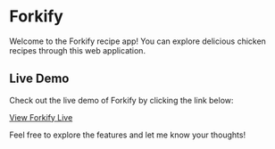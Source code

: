 # Forkify

Welcome to the Forkify recipe app! You can explore delicious chicken recipes through this web application.

## Live Demo

Check out the live demo of Forkify by clicking the link below:

[View Forkify Live](https://anshukushagra.github.io/Forkify/)

Feel free to explore the features and let me know your thoughts!
